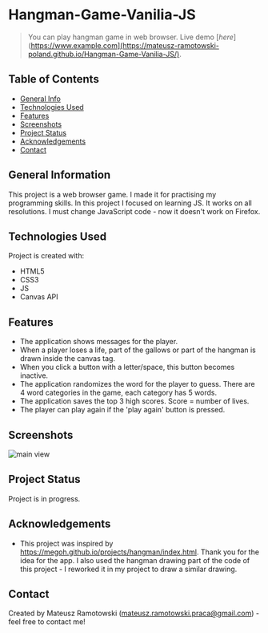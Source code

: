 # Hangman-Game-Vanilia-JS
> You can play hangman game in web browser.
> Live demo [_here_](https://www.example.com](https://mateusz-ramotowski-poland.github.io/Hangman-Game-Vanilia-JS/). 

## Table of Contents
* [General Info](#general-information)
* [Technologies Used](#technologies-used)
* [Features](#features)
* [Screenshots](#screenshots)
* [Project Status](#project-status)
* [Acknowledgements](#acknowledgements)
* [Contact](#contact)

## General Information
This project is a web browser game. I made it for practising my programming skills. In this project I focused on learning JS. It works on all resolutions. I must change JavaScript code - now it doesn't work on Firefox.

## Technologies Used
Project is created with:
* HTML5
* CSS3
* JS
* Canvas API

## Features
- The application shows messages for the player.
- When a player loses a life, part of the gallows or part of the hangman is drawn inside the canvas tag.
- When you click a button with a letter/space, this button becomes inactive.
- The application randomizes the word for the player to guess. There are 4 word categories in the game, each category has 5 words.
- The application saves the top 3 high scores. Score = number of lives. 
- The player can play again if the 'play again' button is pressed. 

## Screenshots
![main view](https://user-images.githubusercontent.com/83215700/159060155-cb9e5ab1-cc34-478c-9198-e8d7bac335e6.PNG)

## Project Status
Project is in progress.

## Acknowledgements
- This project was inspired by https://megoh.github.io/projects/hangman/index.html. Thank you for the idea for the app. I also used the hangman drawing part of the code of this project - I reworked it in my project to draw a similar drawing.

## Contact
Created by Mateusz Ramotowski (mateusz.ramotowski.praca@gmail.com) - feel free to contact me!
